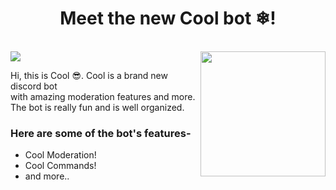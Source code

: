 <center>
<h1>Meet the new Cool bot ❄!</h1>
<br>
</center>
<img src="https://img.shields.io/badge/Server%20Count-25-informational">

<img src="https://raw.githubusercontent.com/Cool-official-bot/cool-bot/master/logo.jpg" height="200px" align="right">

<left>


<p>Hi, this is Cool 😎. Cool is a brand new discord bot
<br> with amazing moderation features and more.
<br> The bot is really fun and is well organized.</p>

<up>

</up>

</left>


<h3>Here are some of the bot's features-</h3>
<ul>
<li>Cool Moderation!</li>
<li>Cool Commands!</li>
<li>and more..</li>
</ul>

